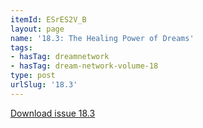 ```yaml
---
itemId: ESrES2V_B
layout: page
name: '18.3: The Healing Power of Dreams'
tags:
- hasTag: dreamnetwork
- hasTag: dream-network-volume-18
type: post
urlSlug: '18.3'
---
```

<a href="files/pdfs/Volume_18/18.3-Dream-Network-Vol-18-No-3.pdf" download="">Download issue 18.3</a>